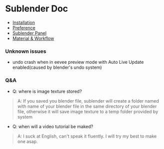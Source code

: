 # Sublender Doc

* [Installation](./installation.md)
* [Preference](./preference.md)
* [Sublender Panel](./sublender.md)
* [Material & Workflow](./workflow.md)

### Unknown issues
* undo crash when in eevee preview mode with Auto Live Update enabled(caused by blender's undo system)
### Q&A
* Q: where is image texture stored?
> A: If you saved you blender file, sublender will create a folder named
with name of your blender file in the same directory of your blender file, otherwise it will save image texture to a temp folder provided by system

* Q: when will a video tutorial be maked?
> A: I suck at English, can't speak it fluently. I will try
my best to make one asap.